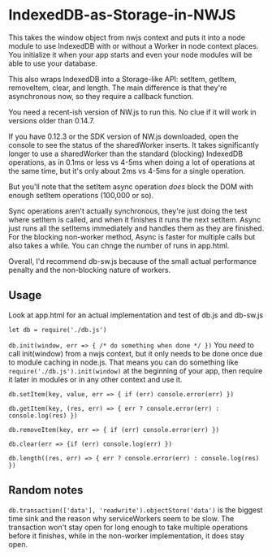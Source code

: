 # IndexedDB-as-Storage-in-NWJS

This takes the window object from nwjs context and puts it into a node module to use IndexedDB with or without a Worker in node context places. You initialize it when your app starts and even your node modules will be able to use your database.

This also wraps IndexedDB into a Storage-like API: setItem, getItem, removeItem, clear, and length. The main difference is that they're asynchronous now, so they require a callback function.

You need a recent-ish version of NW.js to run this. No clue if it will work in versions older than 0.14.7.

If you have 0.12.3 or the SDK version of NW.js downloaded, open the console to see the status of the sharedWorker inserts. It takes significantly longer to use a sharedWorker than the standard (blocking) IndexedDB operations, as in 0.1ms or less vs 4-5ms when doing a lot of operations at the same time, but it's only about 2ms vs 4-5ms for a single operation. 

But you'll note that the setItem async operation *does* block the DOM with enough setItem operations (100,000 or so).  

Sync operations aren't actually synchronous, they're just doing the test where setItem is called, and when it finishes it runs the next setItem. Async just runs all the setItems immediately and handles them as they are finished. For the blocking non-worker method, Async is faster for multiple calls but also takes a while. You can chnge the number of runs in app.html.

Overall, I'd recommend db-sw.js because of the small actual performance penalty and the non-blocking nature of workers.

## Usage

Look at app.html for an actual implementation and test of db.js and db-sw.js

`let db = require('./db.js')`

`db.init(window, err => { /* do something when done */ })`
You *need* to call init(window) from a nwjs context, but it only needs to be done once due to module caching in node.js. That means you can do something like `require('./db.js').init(window)` at the beginning of your app, then require it later in modules or in any other context and use it.

`db.setItem(key, value, err => { if (err) console.error(err) })`

`db.getItem(key, (res, err) => { err ? console.error(err) : console.log(res) })`

`db.removeItem(key, err => { if (err) console.error(err) })`

`db.clear(err => {if (err) console.log(err) })`

`db.length((res, err) => { err ? console.error(err) : console.log(res) })`


## Random notes

`db.transaction(['data'], 'readwrite').objectStore('data')` is the biggest time sink and the reason why serviceWorkers seem to be slow. The transaction won't stay open for long enough to take multiple operations before it finishes, while in the non-worker implementation, it does stay open.
